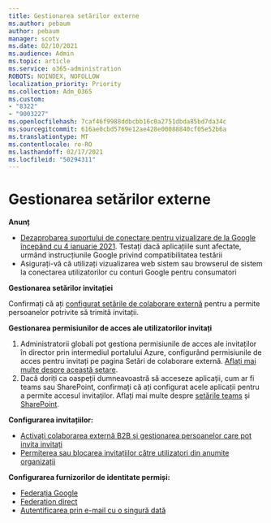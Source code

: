 ```yaml
---
title: Gestionarea setărilor externe
ms.author: pebaum
author: pebaum
manager: scotv
ms.date: 02/10/2021
ms.audience: Admin
ms.topic: article
ms.service: o365-administration
ROBOTS: NOINDEX, NOFOLLOW
localization_priority: Priority
ms.collection: Adm_O365
ms.custom:
- "8322"
- "9003227"
ms.openlocfilehash: 7caf46f9988ddbcbb16c0a2751dbda85bd7da34c
ms.sourcegitcommit: 616ae0cbd5769e12ae428e00088840cf05e52b6a
ms.translationtype: MT
ms.contentlocale: ro-RO
ms.lasthandoff: 02/17/2021
ms.locfileid: "50294311"
---
```

# <a name="managing-external-settings"></a>Gestionarea setărilor externe

**Anunț**

- [Dezaprobarea suportului de conectare pentru vizualizare de la Google începând cu 4 ianuarie 2021](https://docs.microsoft.com/azure/active-directory/external-identities/google-federation?WT.mc_id=Portal-Microsoft_Azure_Support#deprecation-of-webview-sign-in-support). Testați dacă aplicațiile sunt afectate, urmând instrucțiunile Google privind compatibilitatea testării
- Asigurați-vă că utilizați vizualizarea web sistem sau browserul de sistem la conectarea utilizatorilor cu conturi Google pentru consumatori

**Gestionarea setărilor invitației**

Confirmați că ați [configurat setările de colaborare externă](https://docs.microsoft.com/azure/active-directory/external-identities/delegate-invitations?WT.mc_id=Portal-Microsoft_Azure_Support) pentru a permite persoanelor potrivite să trimită invitații.

**Gestionarea permisiunilor de acces ale utilizatorilor invitați**

1. Administratorii globali pot gestiona permisiunile de acces ale invitaților în director prin intermediul portalului Azure, configurând permisiunile de acces pentru invitați pe pagina Setări de colaborare externă. [Aflați mai multe despre această setare](https://docs.microsoft.com/azure/active-directory/fundamentals/users-default-permissions?WT.mc_id=Portal-Microsoft_Azure_Support).
2. Dacă doriți ca oaspeții dumneavoastră să acceseze aplicații, cum ar fi teams sau SharePoint, confirmați că ați configurat acele aplicații pentru a permite accesul invitaților. Aflați mai multe despre [setările teams](https://docs.microsoft.com/microsoftteams/guest-access?WT.mc_id=Portal-Microsoft_Azure_Support) și [SharePoint](https://docs.microsoft.com/sharepoint/external-sharing-overview?WT.mc_id=Portal-Microsoft_Azure_Support).

**Configurarea invitațiilor:**

- [Activați colaborarea externă B2B și gestionarea persoanelor care pot invita invitați](https://docs.microsoft.com/azure/active-directory/b2b/delegate-invitations?WT.mc_id=Portal-Microsoft_Azure_Support)
- [Permiterea sau blocarea invitațiilor către utilizatori din anumite organizații](https://docs.microsoft.com/azure/active-directory/b2b/allow-deny-list?WT.mc_id=Portal-Microsoft_Azure_Support)

**Configurarea furnizorilor de identitate permiși:**

- [Federația Google](https://docs.microsoft.com/azure/active-directory/b2b/google-federation?WT.mc_id=Portal-Microsoft_Azure_Support)
- [Federation direct](https://docs.microsoft.com/azure/active-directory/b2b/direct-federation?WT.mc_id=Portal-Microsoft_Azure_Support)
- [Autentificarea prin e-mail cu o singură dată](https://docs.microsoft.com/azure/active-directory/b2b/one-time-passcode?WT.mc_id=Portal-Microsoft_Azure_Support)
